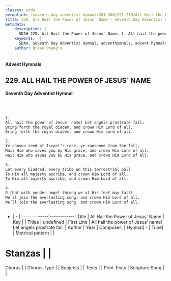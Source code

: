 ```yaml
---
classes: wide
permalink: /seventh-day-adventist-hymnal/201-300/221-230/All-Hail-the-Power-of-Jesus`-Name/
title: 229. All Hail the Power of Jesus` Name - Seventh Day Adventist Hymnal
metadata:
    description: |
      SDAH 229. All Hail the Power of Jesus` Name. 1. All hail the power of Jesus’ name! Let angels prostrate fall; Bring forth the royal diadem, and crown Him Lord of all. Bring forth the royal diadem, and crown Him Lord of all.
    keywords:  |
      SDAH, Seventh Day Adventist Hymnal, adventhymnals, advent hymnals, All Hail the Power of Jesus` Name, All hail the power of Jesus’ name! Let angels prostrate fall; 
    author: Brian Onang'o
---
```


#### Advent Hymnals
## 229. ALL HAIL THE POWER OF JESUS` NAME
#### Seventh Day Adventist Hymnal

```txt



1.
All hail the power of Jesus’ name! Let angels prostrate fall;
Bring forth the royal diadem, and crown Him Lord of all.
Bring forth the royal diadem, and crown Him Lord of all.

2.
Ye chosen seed of Israel’s race, ye ransomed from the fall,
Hail Him who saves you by His grace, and crown Him Lord of all.
Hail Him who saves you by His grace, and crown Him Lord of all.

3.
Let every kindred, every tribe on this terrestrial ball
To Him all majesty ascribe, and crown Him Lord of all.
To Him all majesty ascribe, and crown Him Lord of all.

4.
O that with yonder angel throng we at His feet may fall!
We’ll join the everlasting song, and crown Him Lord of all.
We’ll join the everlasting song, and crown Him Lord of all.



```

- |   -  |
-------------|------------|
Title | All Hail the Power of Jesus` Name |
Key |  |
Titles | undefined |
First Line | All hail the power of Jesus’ name! Let angels prostrate fall; |
Author | 
Year | 
Composer|  |
Hymnal|  - |
Tune|  |
Metrical pattern | |
# Stanzas |  |
Chorus |  |
Chorus Type |  |
Subjects |  |
Texts |  |
Print Texts | 
Scripture Song |  |
  

